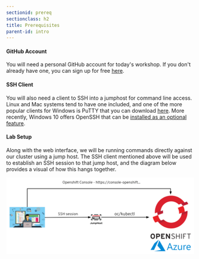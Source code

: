 ```yaml
---
sectionid: prereq
sectionclass: h2
title: Prerequisites
parent-id: intro
---
```




#### GitHub Account
You will need a personal GitHub account for today's workshop. If you don't already have one, you can sign up for free [here](https://github.com/join).

#### SSH Client
You will also need a client to SSH into a jumphost for command line access. Linux and Mac systems tend to have one included, and one of the more popular clients for Windows is PuTTY that you can download [here](https://www.chiark.greenend.org.uk/~sgtatham/putty/latest.html). More recently, Windows 10 offers OpenSSH that can be [installed as an optional feature](https://docs.microsoft.com/en-us/windows-server/administration/openssh/openssh_install_firstuse).

#### Lab Setup
Along with the web interface, we will be running commands directly against our cluster using a jump host. The SSH client mentioned above will be used to establish an SSH session to that jump host, and the diagram below provides a visual of how this hangs together.

![Diagram](media/diagram.png)
